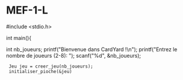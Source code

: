 # MEF-1-L

#include <stdio.h>

int main(){

int nb_joueurs;
     printf("Bienvenue dans CardYard !\n");
     printf("Entrez le nombre de joueurs (2-8): ");
     scanf("%d", &nb_joueurs);
     
     Jeu jeu = creer_jeu(nb_joueurs);
     initialiser_pioche(&jeu)


